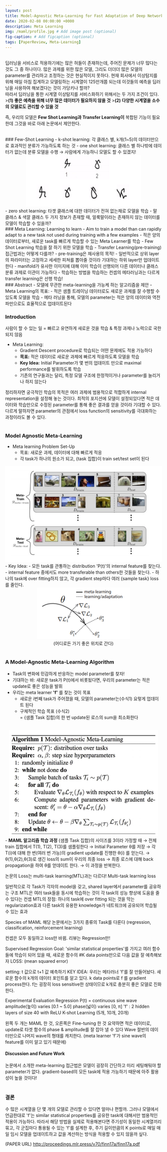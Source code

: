 ```yaml
---
layout: post
title: Model-Agnostic Meta-Learning for Fast Adaptation of Deep Networks (ICML 2017)
date: 2020-02-08 00:00:00 +0000
description: Meta Learning
img: /maml/profile.jpg # Add image post (optional)
fig-caption: # Add figcaption (optional)
tags: [PaperReview, Meta-Learning]
---
```

<br>  
딥러닝을 서비스로 적용하기에는 많은 허들이 존재하는데, 주어진 문제가 너무 많다는 것도 그 중 하나이다. 많은 과제를 위한 많은 모델, 그리도 더더더 많은 모델의 parameter를 관리하고 조정하는 것은 현실적이지 못하다. 현재 회사에서 이상탐지를 위해 매일 아침 집계하고 모델링하는 시계열이 125만개쯤 되는데 이것들의 예측을 딥러닝을 사용하여 해보겠다는 것이 가당키나 할까?  
<br>  
따라서 딥러닝을 통한 시계열 이상탐지를 서비스화하기 위해서는 두 가지 조건이 있다.  
><b>(1) 좋은 예측을 위해 너무 많은 데이터가 필요하지 않을 것</b>  
><b>(2) 다양한 시계열을 소수의 모델로도 관리할 수 있을 것</b>  
  
즉, 우리의 모델은 <b>Few Shot Learning과 Transfer Learning이</b> 복합된 기능이 필요한데 그것을 바로 아래 논문에서 제안한다.  
  
<br>  
### Few-Shot Learning  
- k-shot learning: 각 클래스 별, k개(1~5)의 데이터만으로 효과적인 분류가 가능하도록 하는 것  
- one shot learning:  클래스 별 하나밖에 데이터가 없는데 분류 모델을 수행 → 사람에게 가능하니 모델도 할 수 있겠지!  
<center><img src="/assets/img/maml/mamlone.jpg"></center>  
- zero shot learning: 타겟 클래스에 대한 데이터가 전혀 없는채로 모델을 학습  
    - 말 클래스 & 색깔 클래스 두 가지 정보가 존재할 때, 얼룩말이라는 존재하지 않는 데이터를 모델이 학습할 수 있을까?  
  
<br>  
### Meta Learning: Learning to learn
- Aim to train a model than can rapidly adapt to a new task not used during training with a few examples  
    - 적은 양의 데이터로부터, 새로운 task를 빠르게 학습할 수 있는 Meta Learner를 학습
    - Few Shot Learning 학습을 잘 하기 위한 모델을 학습  
    - Transfer Learning(pre-training) 접근법과는 어떻게 다를까?
        - pre-training은 재사용의 목적!  
        - 일반적으로 상위 layer의 파라미터는 고정하고 세세한 피쳐를 뽑아줄 것이라 기대하는 하위 layer만 업데이트한다  
        - manifold가 유사한 이미지에 대해 이미 학습이 선행되어 다른 데이터나 클래스 분류 과제로 이관이 가능하다  
        - 학습하는 방법을 학습하는 컨셉의 메타러닝과는 다르게 transfer learning은 선행 학습!  
  
<br>  
### Abstract  
- 모델에 무관한 meta-learning을 가능케 하는 알고리즘을 제안
- Meta Learning의 목표:
    - 적은 샘플 트레이닝 데이터로도 새로운 과제를 잘 수행할 수 있도록 모델을 학습
    - 메타 러닝을 통해, 모델의 parameter는 적은 양의 데이터와 역전파만으로도 효율적으로 업데이트된다  
  
  
### Introduction  
사람이 할 수 있는 일 = 빠르고 유연하게 새로운 것을 학습 & 특정 과제나 노력으로 국한되지 않음  

- Meta Learning:
    - Gradient Descent procedure로 학습되는 어떤 문제에도 적용 가능하다
    - <b>목표:</b> 적은 데이터로 새로운 과제에 빠르게 적응하도록 모델을 학습
    - <b>Key Idea:</b> Initial Parameter가 몇 번의 업데이트 만으로 maximal performance를 발휘하도록 학습
    - 기존의 연구들과는 달리, 특정 모델 구조에 한정적이거나 parameter를 늘리거나 하지 않는다  
  
정리하자면 궁극적인 학습의 목적은 여러 과제에 범용적으로 적합하게 internal representation을 설정해 놓는 것이다. 최적의 포지션에 모델이 설정되있다면 적은 데이터와 학습만으로 수정된 parameter를 통해 좋은 결과를 얻을 것이라 기대할 수 있다. 다르게 말하자면 parameter의 관점에서 loss function의 sensitivity를 극대화하는 과정이라도 볼 수 있다.  
<br>  

### Model Agnostic Meta-Learning  
- Meta learning Problem Set-Up
    - 목표: 새로운 과제, 데이터에 대해 빠르게 적응
    - 각 task가 하나의 원소가 되고, {task 집합}이 train set/test set이 된다  
<center><img src="/assets/img/maml/mamltwo.jpg"></center>  
    - Key Idea:
        - 모든 task를 관통하는 distribution 'P(t)'의 internal feature를 찾는다.
        - internal feature 중에서도 more transferable than others한 것들을 찾는다. 
        - 하나의 task에 over fitting하지 않고, 각 gradient step마다 여러 {sample task} loss를 줄인다.
<center><img src="/assets/img/maml/mamlthree.jpg"></center>  
<center>(어디로든 가기 좋은 위치로 간다)</center>  
<br>  

### A Model-Agnostic Meta-Learning Algorithm  
- Task의 변화에 민감하게 반응하는 model parameter를 찾자!
- 기대하는 바: 새로운 task가 P(t)에서 비롯됬다면, 우리의 parameter는 적은 update로 좋은 성능을 발휘
- 우리는 meta learner <b>'f'</b>  를 찾는 것이 목표
    - 새로운 i번째 task가 주어졌을 때, 모델의 parameter는(수식1) 요렇게 업데이트 된다  
    - 구체적인 학습 목표
    (수식2)   
    = {샘플 Task 집합}의 한 번 update된 로스의 sum을 최소화한다  
<br>  
<center><img src="/assets/img/maml/mamlfour.jpg"></center>  
- <b>MAML 알고리즘 학습 과정</b>  
{샘플 Task 집합}의 사이즈를 3이라 가정할 때  
→ 전체 train 집합에서 T(1), T(2), T(3)를 샘플링한다  
→ Initial Parameter θ를 저장  
→ 각 T(i)에 대해 한 번(여러 번 가능)의 gradient update를 진행한 θ(i) 를 얻는다. 
→ θ(1),θ(2),θ(3)로 생긴 loss의 sum이 우리의 최종 loss
→ 최종 로스에 대해 back propagation을 하여 θ를 얻데이트 한다.
→ 이 과정을 반복한다. 


논문의 Loss는 multi-task learning(MTL)과는 다르다!
Multi-task learning loss

일반적으로 각 Task가 각자의 model을 갖고, shared layer에서 parameter를 공유하는 구조
MTL은 여러 task들을 동시에 학습하는 것이 각 task의 성능 향상에 도움을 줄 수 있다는 컨셉
MTL의 장점:
하나의 task에 over fitting 되는 것을 막는 regularization효과
다른 task의 유용한 knowledge가 네트워크에 공유되어 학습될 수 있는 효과

Species of MAML
해당 논문에서는 3가지 종류의 Task를 다룬다 (regression, classification, reinforcement learning)

컨셉은 모두 동일하고 loss만 바뀜. 리뷰는 Regression만!

Supervised Regression
Goal:  'similar statistical properties'를 가지고 여러 함수들에 학습이 되어 있을 때,
               새로운 함수의 #K data points만으로 다음 값을 잘 예측해보자
LOSS: (mean squared error)

setting: t 값으로 t+1 값 예측하기
KEY IDEA:
우리는 메타러너 'f'를 잘 만들어놨다.
새로운 함수의 k개의 데이터 포인트를 알고 있다.
k data points로 f 를 gradient process한다.
f는 굉장히 loss sensitive한 상태이므로 k개로 충분히 좋은 모델로 진화한다.


Experimental Evaluation
Regression
P(t) = continuous sine wave
amplitude(높이) varies [0.1 ~ 5.0]
phase(넓이) varies [0, π]
'f' : 2 hidden layers of size 40 with ReLU
K-shot Learning (5개, 10개, 20개)

왼쪽 두 개는 MAML 한 것, 오른쪽은 Fine-tuning 한 것
요약하면
적은 데이터로, update로 타겟 함수의 phase & amplitude를 잘 잡아 낼 수 있다
Wave 절반의 데이터만으로 나머지 wave의 형태를 캐치한다. (meta learner 'f'가 sine wave의 feature를 이미 알고 있기 때문에)


#### Discussion and Future Work  
논문에서 소개한 meta-learning 접근법은 모델이 굉장히 간단하고 미리 세팅해둬야 할 parameter가 없다. gradient-based의 모든 task에 적용 가능하기 때문에 아주 활용성이 높을 것이다!  
<br>  

### 결론  
수 많은 시계열을 단 몇 개의 모델로 관리할 수 있다면 얼마나 편할까. 그러나 모델에서 언급한대로 'f'는 similar statistical properties를 공유한 task에 대해서만 범용적인 적용이 가능하다. 따라서 해당 방법을 실제로 적용해본다면 주기성이 동일한 시계열끼리 묶고, 각 군집마다 통용될 수 있는 'f'를 설계한 후, 주기 길이만큼의 K points로 매일 매일 임시 모델을 업데이트하고 값을 계산하는 방식을 적용할 수 있지 않을까 싶다.  

 
(PAPER URL) http://proceedings.mlr.press/v70/finn17a/finn17a.pdf
